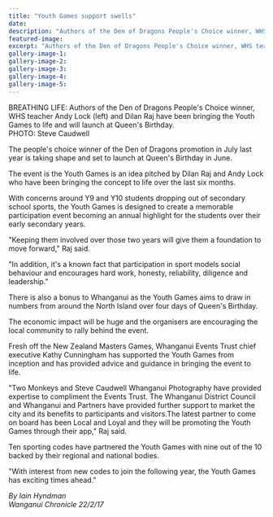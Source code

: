 ```yaml
---
title: "Youth Games support swells"
date: 
description: "Authors of the Den of Dragons People's Choice winner, WHS teacher Andy Lock (left) and Dilan Raj have been bringing the Youth Games to life and will launch at Queen's Birthday..."
featured-image: 
excerpt: "Authors of the Den of Dragons People's Choice winner, WHS teacher Andy Lock (left) and Dilan Raj have been bringing the Youth Games to life and will launch at Queen's Birthday."
gallery-image-1: 
gallery-image-2: 
gallery-image-3: 
gallery-image-4: 
gallery-image-5: 
---
```


<p><span>BREATHING LIFE: Authors of the Den of Dragons People's Choice winner, WHS teacher Andy Lock (left) and Dilan Raj have been bringing the Youth Games to life and will launch at Queen's Birthday.<br />PHOTO: Steve Caudwell&nbsp;</span></p>
<p>The people's choice winner of the Den of Dragons promotion in July last year is taking shape and set to launch at Queen's Birthday in June.</p>
<p>The event is the Youth Games is an idea pitched by Dilan Raj and Andy Lock who have been bringing the concept to life over the last six months.</p>
<p>With concerns around Y9 and Y10 students dropping out of secondary school sports, the Youth Games is designed to create a memorable participation event becoming an annual highlight for the students over their early secondary years.</p>
<p>"Keeping them involved over those two years will give them a foundation to move forward," Raj said.</p>
<p>"In addition, it's a known fact that participation in sport models social behaviour and encourages hard work, honesty, reliability, diligence and leadership."</p>
<p>There is also a bonus to Whanganui as the Youth Games aims to draw in numbers from around the North Island over four days of Queen's Birthday.</p>
<p>The economic impact will be huge and the organisers are encouraging the local community to rally behind the event.</p>
<p>Fresh off the New Zealand Masters Games, Whanganui Events Trust chief executive Kathy Cunningham has supported the Youth Games from inception and has provided advice and guidance in bringing the event to life.</p>
<p>"Two Monkeys and Steve Caudwell Whanganui Photography have provided expertise to compliment the Events Trust. The Whanganui District Council and Whanganui and Partners have provided further support to market the city and its benefits to participants and visitors.The latest partner to come on board has been Local and Loyal and they will be promoting the Youth Games through their app," Raj said.</p>
<p>Ten sporting codes have partnered the Youth Games with nine out of the 10 backed by their regional and national bodies.</p>
<p>"With interest from new codes to join the following year, the Youth Games has exciting times ahead."</p>
<div class="detailsLarge articleEmailLink">
<p class="writtenBy"><em>By Iain Hyndman</em><br /><em>Wanganui Chronicle 22/2/17&nbsp;</em></p>
</div>

